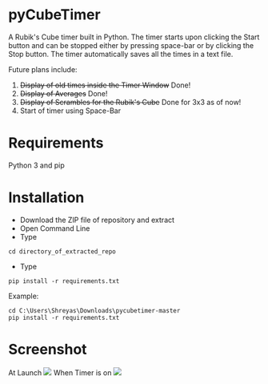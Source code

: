 # pyCubeTimer
A Rubik's Cube timer built in Python. The timer starts upon clicking the Start button and can be stopped either by pressing space-bar or by clicking the Stop button. The timer automatically saves all the times in a text file. 

Future plans include:
1. ~~Display of old times inside the Timer Window~~ Done!
2. ~~Display of Averages~~ Done!
3. ~~Display of Scrambles for the Rubik's Cube~~ Done for 3x3 as of now!
4. Start of timer using Space-Bar

# Requirements
Python 3 and pip

# Installation
* Download the ZIP file of repository and extract
* Open Command Line
* Type
```
cd directory_of_extracted_repo
```
* Type 
```
pip install -r requirements.txt
```

Example:
```
cd C:\Users\Shreyas\Downloads\pycubetimer-master
pip install -r requirements.txt
```

# Screenshot
At Launch
![](https://raw.githubusercontent.com/sggts04/pycubetimer/master/screenshots/screenshot1.PNG)
When Timer is on
![](https://raw.githubusercontent.com/sggts04/pycubetimer/master/screenshots/screenshot2.PNG)
